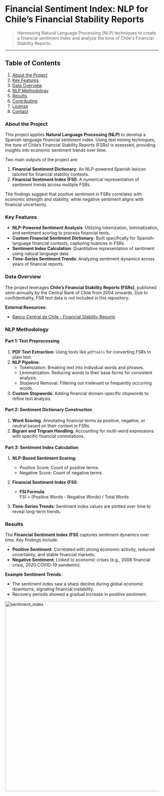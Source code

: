# Financial Sentiment Index: NLP for Chile’s Financial Stability Reports

> Harnessing Natural Language Processing (NLP) techniques to create a financial sentiment index and analyze the tone of Chile's Financial Stability Reports.

---

## Table of Contents

1. [About the Project](#about-the-project)
2. [Key Features](#key-features)
3. [Data Overview](#data-overview)
4. [NLP Methodology](#nlp-methodology)
5. [Results](#results)
6. [Contributing](#contributing)
7. [License](#license)
8. [Contact](#contact)


### About the Project

This project applies **Natural Language Processing (NLP)** to develop a Spanish-language financial sentiment index. Using text mining techniques, the tone of Chile’s Financial Stability Reports (FSRs) is assessed, providing insights into economic sentiment trends over time.

Two main outputs of the project are:
1. **Financial Sentiment Dictionary**: An NLP-powered Spanish lexicon tailored for financial stability contexts.
2. **Financial Sentiment Index (FSI)**: A numerical representation of sentiment trends across multiple FSRs.

The findings suggest that positive sentiment in FSRs correlates with economic strength and stability, while negative sentiment aligns with financial uncertainty.


### Key Features

- **NLP-Powered Sentiment Analysis**: Utilizing tokenization, lemmatization, and sentiment scoring to process financial texts.
- **Custom Financial Sentiment Dictionary**: Built specifically for Spanish-language financial contexts, capturing nuances in FSRs.
- **Sentiment Index Calculation**: Quantitative representation of sentiment using natural language data.
- **Time-Series Sentiment Trends**: Analyzing sentiment dynamics across years of financial reports.

### Data Overview

The project leverages **Chile’s Financial Stability Reports (FSRs)**, published semi-annually by the Central Bank of Chile from 2004 onwards. Due to confidentiality, FSR text data is not included in this repository.

**External Resources**:
- [Banco Central de Chile - Financial Stability Reports](https://www.bcentral.cl)


### NLP Methodology

#### Part 1: Text Preprocessing
1. **PDF Text Extraction**: Using tools like `pdftools` for converting FSRs to plain text.
2. **NLP Pipeline**:
   - Tokenization: Breaking text into individual words and phrases.
   - Lemmatization: Reducing words to their base forms for consistent analysis.
   - Stopword Removal: Filtering out irrelevant or frequently occurring words.
3. **Custom Stopwords**: Adding financial domain-specific stopwords to refine text analysis.

#### Part 2: Sentiment Dictionary Construction
1. **Word Scoring**: Annotating financial terms as positive, negative, or neutral based on their context in FSRs.
2. **Bigram and Trigram Handling**: Accounting for multi-word expressions with specific financial connotations.

#### Part 3: Sentiment Index Calculation
1. **NLP-Based Sentiment Scoring**:
   - Positive Score: Count of positive terms.
   - Negative Score: Count of negative terms.
2. **Financial Sentiment Index (FSI)**:
   - **FSI Formula**:  
     FSI = (Positive Words - Negative Words) / Total Words
     
3. **Time-Series Trends**: Sentiment index values are plotted over time to reveal long-term trends.


### Results

The **Financial Sentiment Index (FSI)** captures sentiment dynamics over time. Key findings include:

- **Positive Sentiment**: Correlated with strong economic activity, reduced uncertainty, and stable financial markets.
- **Negative Sentiment**: Linked to economic crises (e.g., 2008 financial crisis, 2020 COVID-19 pandemic).

**Example Sentiment Trends**:
- The sentiment index saw a sharp decline during global economic downturns, signaling financial instability.
- Recovery periods showed a gradual increase in positive sentiment.

<img width="623" alt="sentiment_index" src="https://github.com/user-attachments/assets/cc60c8c5-3c42-4fe5-a004-8a23820c4eb8">
